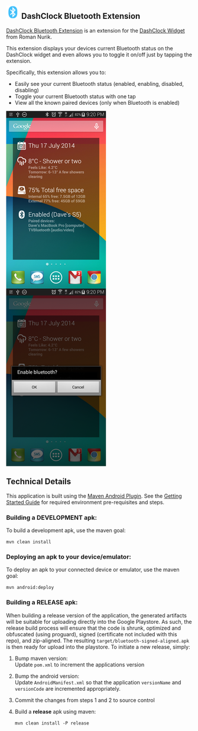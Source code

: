 ## <img src="res/drawable-ldpi/ic_launcher.png"> DashClock Bluetooth Extension

[DashClock Bluetooth Extension](https://play.google.com/store/apps/details?id=com.pixelus.dashclock.ext.mybluetooth) 
is an extension for the 
[DashClock Widget](https://play.google.com/store/apps/details?id=net.nurik.roman.dashclock) from Roman Nurik.

This extension displays your devices current Bluetooth status on the DashClock widget and even allows you to 
toggle it on/off just by tapping the extension.

Specifically, this extension allows you to:
+ Easily see your current Bluetooth status (enabled, enabling, disabled, disabling)
+ Toggle your current Bluetooth status with one tap
+ View all the known paired devices (only when Bluetooth is enabled)

<img src="playstore/screenshots/thumbs/s5-device-3.png" 
  align="center">&nbsp;&nbsp;<img src="playstore/screenshots/thumbs/s5-device-2.png" align="center">

## Technical Details

This application is built using the [Maven Android Plugin](https://code.google.com/p/maven-android-plugin/).  See the 
[Getting Started Guide](https://code.google.com/p/maven-android-plugin/wiki/GettingStarted) for required environment 
pre-requisites and steps.

### Building a DEVELOPMENT apk:

To build a development apk, use the maven goal:
```
mvn clean install
```

### Deploying an apk to your device/emulator:

To deploy an apk to your connected device or emulator, use the maven goal:
```
mvn android:deploy
```

### Building a RELEASE apk:

When building a release version of the application, the generated artifacts will be suitable for uploading directly into 
the Google Playstore.  As such, the release build process will ensure that the code is shrunk, optimized and obfuscated
(using proguard), signed (certificate not included with this repo), and zip-aligned.  The resulting 
`target/bluetooth-signed-aligned.apk` is then ready for upload into the playstore.  To initiate a new release, simply:

1. Bump maven version:  
   Update `pom.xml` to increment the applications version  
   
2. Bump the android version:  
   Update `AndroidManifest.xml` so that the application `versionName` and `versionCode` are incremented appropriately.
     
3. Commit the changes from steps 1 and 2 to source control  

4. Build a **release** apk using maven:  
   ```
   mvn clean install -P release
   ```